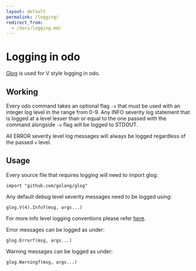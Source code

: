 ```yaml
---
layout: default
permalink: /logging/
redirect_from: 
  - /docs/logging.md/
---
```


# Logging in odo

[Glog](https://godoc.org/github.com/golang/glog) is used for V style logging in odo.


## Working

Every odo command takes an optional flag `-v` that must be used with an integer log level in the range from 0-9. Any INFO severity log statement that is logged at a level lesser than or equal to the one passed with the command alongside `-v` flag will be logged to STDOUT.

All ERROR severity level log messages will always be logged regardless of the passed `v` level.


## Usage

Every source file that requires logging will need to import glog:

``` import "github.com/golang/glog" ```

Any default debug level severity messages need to be logged using:

``` glog.V(4).Infof(msg, args...) ```

For more info level logging conventions please refer [here](https://kubernetes.io/docs/reference/kubectl/cheatsheet/#kubectl-output-verbosity-and-debugging).

Error messages can be logged as under:

``` glog.Errorf(msg, args...) ```

Warning messages can be logged as under:

``` glog.Warningf(msg, args...) ```
